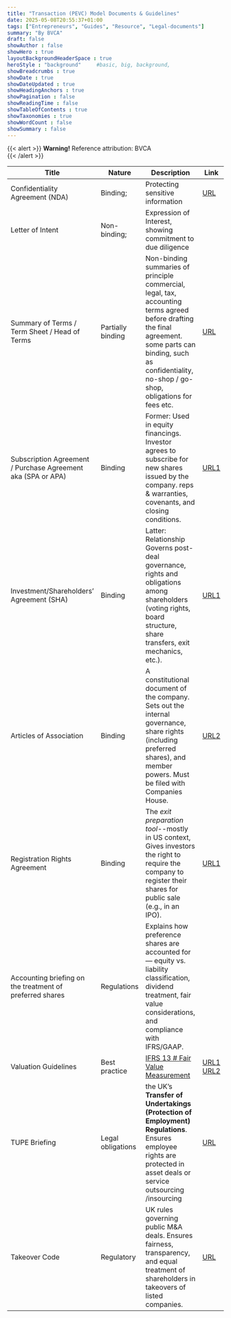 ```yaml
---
title: "Transaction (PEVC) Model Documents & Guidelines"
date: 2025-05-08T20:55:37+01:00
tags: ["Entrepreneurs", "Guides", "Resource", "Legal-documents"]
summary: "By BVCA"
draft: false
showAuthor : false
showHero : true
layoutBackgroundHeaderSpace : true
heroStyle : "background"     #basic, big, background, 
showBreadcrumbs : true
showDate : true
showDateUpdated : true
showHeadingAnchors : true
showPagination : false
showReadingTime : false
showTableOfContents : true
showTaxonomies : true
showWordCount : false
showSummary : false
---
```


{{< alert >}}
**Warning!** Reference attribution: BVCA  
{{< /alert >}}



| Title                                                           | Nature            | Description                                                                                                                                                                                                           | Link                                                                                                                                                                    |
| --------------------------------------------------------------- | ----------------- | --------------------------------------------------------------------------------------------------------------------------------------------------------------------------------------------------------------------- | ----------------------------------------------------------------------------------------------------------------------------------------------------------------------- |
| Confidentiality Agreement (NDA)                                 | Binding;          | Protecting sensitive information                                                                                                                                                                                      | [URL](https://www.bvca.co.uk/policy/industry-guidance-standardised-documents/model-confidentiality-agreements.html)                                                     |
| Letter of Intent                                                | Non-binding;      | Expression of Interest, showing commitment to due diligence                                                                                                                                                           |                                                                                                                                                                         |
| Summary of Terms / Term Sheet / Head of Terms                   | Partially binding | Non-binding summaries of principle commercial, legal, tax, accounting terms agreed before drafting the final agreement. some parts can binding, such as confidentiality, no-shop / go-shop, obligations for fees etc. | [URL](https://www.bvca.co.uk/resource/bvca-summary-of-terms.html)                                                                                                       |
| Subscription Agreement<br>/ Purchase Agreement aka (SPA or APA) | Binding           | Former: Used in equity financings. Investor agrees to subscribe for new shares issued by the company.  reps & warranties, covenants, and closing conditions.                                                          | [URL1](https://www.bvca.co.uk/resource/bvca-model-subscription-agreement.html)                                                                                          |
| Investment/Shareholders’ Agreement (SHA)                        | Binding           | Latter: Relationship<br>Governs post-deal governance, rights and obligations among shareholders (voting rights, board structure, share transfers, exit mechanics, etc.).                                              | [URL1](https://www.bvca.co.uk/resource/bvca-model-shareholders-agreement.html)                                                                                          |
| Articles of Association                                         | Binding           | A constitutional document of the company. Sets out the internal governance, share rights (including preferred shares), and member powers. Must be filed with Companies House.                                         | [URL2](https://www.bvca.co.uk/resource/bvca-model-articles-of-association.html)                                                                                         |
| Registration Rights Agreement                                   | Binding           | The _exit preparation tool_--mostly in US context, Gives investors the right to require the company to register their shares for public sale (e.g., in an IPO).                                                       | [URL1](https://www.bvca.co.uk/resource/bvca-registration-rights-agreement.html)                                                                                         |
| Accounting briefing on the treatment of preferred shares        | Regulations       | Explains how preference shares are accounted for — equity vs. liability classification, dividend treatment, fair value considerations, and compliance with IFRS/GAAP.                                                 |                                                                                                                                                                         |
| Valuation Guidelines                                            | Best practice     | [IFRS 13 # Fair Value Measurement](https://www.ifrs.org/issued-standards/list-of-standards/ifrs-13-fair-value-measurement/)                                                                                           | [URL1](https://www.privateequityvaluation.com/Valuation-Guidelines)<br>[URL2](https://www.bvca.co.uk/policy/key-policy-areas/accounting/ipev-valuation-guidelines.html) |
| TUPE Briefing                                                   | Legal obligations | the UK’s **Transfer of Undertakings (Protection of Employment) Regulations**. Ensures employee rights are protected in asset deals or service outsourcing /insourcing                                                 | [URL](https://www.bvca.co.uk/policy/key-policy-areas/legal/other-legal-matters/tupe-briefing-note.html)                                                                 |
| Takeover Code                                                   | Regulatory        | UK rules governing public M&A deals. Ensures fairness, transparency, and equal treatment of shareholders in takeovers of listed companies.                                                                            | [URL](https://www.bvca.co.uk/policy/key-policy-areas/legal/other-legal-matters/the-takeover-code.html)                                                                  |

